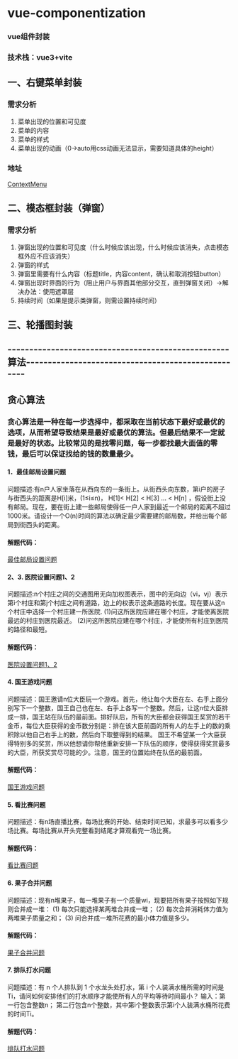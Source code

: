 # vue-componentization
### vue组件封装
### 技术栈：vue3+vite

## 一、右键菜单封装
### 需求分析
1. 菜单出现的位置和可见度
2. 菜单的内容
3. 菜单的样式
4. 菜单出现的动画（0->auto用css动画无法显示，需要知道具体的height）
### 地址
[ContextMenu](./vueComponentization/src/components/ContextMenu.vue)

## 二、模态框封装（弹窗）
### 需求分析
1. 弹窗出现的位置和可见度（什么时候应该出现，什么时候应该消失，点击模态框外应不应该消失）
2. 弹窗的样式
3. 弹窗里需要有什么内容（标题title，内容content，确认和取消按钮button）
4. 弹窗出现时界面的行为（阻止用户与界面其他部分交互，直到弹窗关闭）->解决办法：使用遮罩层
5. 持续时间（如果是提示类弹窗，则需设置持续时间）
## 三、轮播图封装












## ---------------------------------------------------算法---------------------------------------------------
## 贪心算法
### 贪心算法是一种在每一步选择中，都采取在当前状态下最好或最优的选项，从而希望导致结果是最好或最优的算法。但最后结果不一定就是最好的状态。比较常见的是找零问题，每一步都找最大面值的零钱，最后可以保证找给的钱的数量最少。
#### 1．最佳邮局设置问题
问题描述:有n户人家坐落在从西向东的一条街上。从街西头向东数，第i户的房子与街西头的距离是H[i]米，(1≤i≤n)， H[1]< H[2] < H[3] … < H[n] ，假设街上没有邮局。现在，要在街上建一些邮局使得任一户人家到最近一个邮局的距离不超过1000米。请设计一个O(n)时间的算法以确定最少需要建的邮局数，并给出每个邮局到街西头的距离。
#### 解题代码：
[最佳邮局设置问题](../vue-componentization/vueComponentization/src/utils/subjectPost.js)

#### 2、3. 医院设置问题1、2
问题描述:n个村庄之间的交通图用无向加权图表示，图中的无向边（vi，vj）表示第i个村庄和第j个村庄之间有道路，边上的权表示这条道路的长度。现在要从这n个村庄中选择一个村庄建一所医院.
(1)问这所医院应建在哪个村庄，才能使离医院最远的村庄到医院最近。 
(2)问这所医院应建在哪个村庄，才能使所有村庄到医院的路径和最短。
#### 解题代码：
[医院设置问题1、2](../vue-componentization/vueComponentization/src/utils/subjectDoctor.js)

#### 4. 国王游戏问题
问题描述：国王邀请n位大臣玩一个游戏。首先，他让每个大臣在左、右手上面分别写下一个整数，国王自己也在左、右手上各写一个整数。然后，让这n位大臣排成一排，国王站在队伍的最前面。排好队后，所有的大臣都会获得国王奖赏的若干金币，每位大臣获得的金币数分别是：排在该大臣前面的所有人的左手上的数的乘积除以他自己右手上的数，然后向下取整得到的结果。
国王不希望某一个大臣获得特别多的奖赏，所以他想请你帮他重新安排一下队伍的顺序，使得获得奖赏最多的大臣，所获奖赏尽可能的少。注意，国王的位置始终在队伍的最前面。
#### 解题代码：
[国王游戏问题](../vue-componentization/vueComponentization/src/utils/subjectKingGame.js)

#### 5. 看比赛问题
问题描述：有n场直播比赛，每场比赛的开始、结束时间已知，求最多可以看多少场比赛。每场比赛从开头完整看到结尾才算观看完一场比赛。
#### 解题代码：
[看比赛问题](../vue-componentization/vueComponentization/src/utils/subjectWatchTV.js)

#### 6. 果子合并问题
问题描述：现有n堆果子，每一堆果子有一个质量wi，现要把所有果子按照如下规则合并成一堆：
(1)	每次只能选择某两堆合并成一堆；
(2)	每次合并消耗体力值为两堆果子质量之和；
(3)	问合并成一堆所花费的最小体力值是多少。
#### 解题代码：
[果子合并问题](../vue-componentization/vueComponentization/src/utils/subjectAppleMerge.js)

#### 7. 排队打水问题
问题描述：有 n 个人排队到 1 个水龙头处打水，第 i 个人装满水桶所需的时间是 Ti，请问如何安排他们的打水顺序才能使所有人的平均等待时间最小？
输入：第一行包含整数n； 第二行包含n个整数，其中第i个整数表示第i个人装满水桶所花费的时间Ti。
#### 解题代码：
[排队打水问题](../vue-componentization/vueComponentization/src/utils/subjectWater.js)
